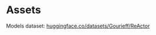 # Assets

Models dataset: <a href="https://huggingface.co/datasets/Gourieff/ReActor" target="_blank">huggingface.co/datasets/Gourieff/ReActor</a>
